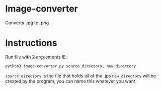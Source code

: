 # Image-converter
Converts .jpg to .png

# Instructions
Run file with 2 arguements IE:

```python
python3 image-converter.py source_directory, new_directory
```

``` source_directory ``` is the file that holds all of the .jps
``` new_directory ``` will be created by the program, you can name this whatever you want
